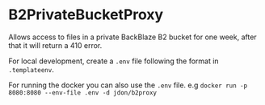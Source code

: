 # B2PrivateBucketProxy

Allows access to files in a private BackBlaze B2 bucket for one week, after that
it will return a 410 error.

For local development, create a `.env` file following the format in
`.templateenv`.

For running the docker you can also use the `.env` file. e.g
`docker run -p 8080:8080 --env-file .env -d jdon/b2proxy`
